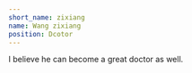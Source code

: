 ```yaml
---
short_name: zixiang
name: Wang zixiang
position: Dcotor
---
```

I believe he can become a great doctor as well.